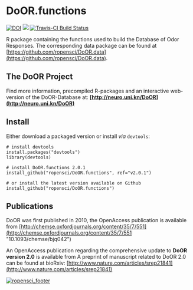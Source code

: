 DoOR.functions
==============
[![DOI](https://zenodo.org/badge/doi/10.5281/zenodo.375617.svg)](http://dx.doi.org/10.5281/zenodo.375617)
[![](https://badges.ropensci.org/34_status.svg)](https://github.com/ropensci/onboarding/issues/34)
[![Travis-CI Build Status](https://travis-ci.org/ropensci/DoOR.functions.svg?branch=master)](https://travis-ci.org/ropensci/DoOR.functions)

R package containing the functions used to build the Database of Odor Responses. The corresponding data package can be found at [https://github.com/ropensci/DoOR.data](https://github.com/ropensci/DoOR.data).

## The DoOR Project
Find more information, precompiled R-packages and an interactive web-version of the DoOR-Database at: **[http://neuro.uni.kn/DoOR](http://neuro.uni.kn/DoOR)**

## Install
Either download a packaged version or install _via_ `devtools`:
```{r}
# install devtools
install.packages("devtools")
library(devtools)

# install DoOR.functions 2.0.1
install_github("ropensci/DoOR.functions", ref="v2.0.1")

# or install the latest version available on Github
install_github("ropensci/DoOR.functions")
```

## Publications
DoOR was first published in 2010, the OpenAccess publication is available from
[http://chemse.oxfordjournals.org/content/35/7/551](http://chemse.oxfordjournals.org/content/35/7/551 "10.1093/chemse/bjq042")

An OpenAccess publication regarding the comprehensive update to **DoOR version 2.0** is available from
A preprint of manuscript related to DoOR 2.0 can be found at bioRxiv: [http://www.nature.com/articles/srep21841](http://www.nature.com/articles/srep21841)

[![ropensci_footer](https://ropensci.org/public_images/ropensci_footer.png)](https://ropensci.org)
